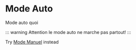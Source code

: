# Mode Auto

Mode auto quoi

::: warning
Attention le mode auto ne marche pas partout!
:::

Try [Mode Manuel](./manuel.md) instead